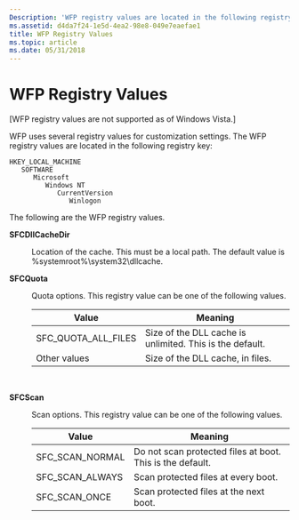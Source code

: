 ```yaml
---
Description: 'WFP registry values are located in the following registry key: HKLM\\SOFTWARE\\Microsoft\\Windows NT\\CurrentVersion\\Winlogon.'
ms.assetid: d4da7f24-1e5d-4ea2-98e8-049e7eaefae1
title: WFP Registry Values
ms.topic: article
ms.date: 05/31/2018
---
```


# WFP Registry Values

\[WFP registry values are not supported as of Windows Vista.\]

WFP uses several registry values for customization settings. The WFP registry values are located in the following registry key:

```
HKEY_LOCAL_MACHINE
   SOFTWARE
      Microsoft
         Windows NT
            CurrentVersion
               Winlogon
```

The following are the WFP registry values.

<dl> <dt>

<span id="SFCDllCacheDir"></span><span id="sfcdllcachedir"></span><span id="SFCDLLCACHEDIR"></span>**SFCDllCacheDir**
</dt> <dd>

Location of the cache. This must be a local path. The default value is %systemroot%\\system32\\dllcache.

</dd> <dt>

<span id="SFCQuota"></span><span id="sfcquota"></span><span id="SFCQUOTA"></span>**SFCQuota**
</dt> <dd>

Quota options. This registry value can be one of the following values.



| Value                  | Meaning                                                  |
|------------------------|----------------------------------------------------------|
| SFC\_QUOTA\_ALL\_FILES | Size of the DLL cache is unlimited. This is the default. |
| Other values           | Size of the DLL cache, in files.                         |



 

</dd> <dt>

<span id="SFCScan"></span><span id="sfcscan"></span><span id="SFCSCAN"></span>**SFCScan**
</dt> <dd>

Scan options. This registry value can be one of the following values.



| Value             | Meaning                                                   |
|-------------------|-----------------------------------------------------------|
| SFC\_SCAN\_NORMAL | Do not scan protected files at boot. This is the default. |
| SFC\_SCAN\_ALWAYS | Scan protected files at every boot.                       |
| SFC\_SCAN\_ONCE   | Scan protected files at the next boot.                    |



 

</dd> </dl>

 

 



